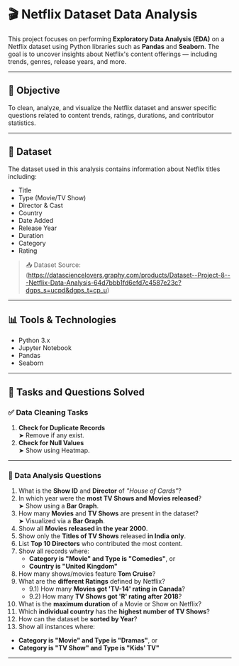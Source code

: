 # 🎬 Netflix Dataset Data Analysis

This project focuses on performing **Exploratory Data Analysis (EDA)** on a Netflix dataset using Python libraries such as **Pandas** and **Seaborn**. The goal is to uncover insights about Netflix's content offerings — including trends, genres, release years, and more.

---

## 📌 Objective

To clean, analyze, and visualize the Netflix dataset and answer specific questions related to content trends, ratings, durations, and contributor statistics.

---

## 📂 Dataset

The dataset used in this analysis contains information about Netflix titles including:
- Title
- Type (Movie/TV Show)
- Director & Cast
- Country
- Date Added
- Release Year
- Duration
- Category
- Rating

> 📥 Dataset Source: (https://datasciencelovers.graphy.com/products/Dataset--Project-8---Netflix-Data-Analysis-64d7bbb1fd6efd7c4587e23c?dgps_s=ucpd&dgps_t=cp_u)

---

## 📊 Tools & Technologies

- Python 3.x
- Jupyter Notebook
- Pandas
- Seaborn

---

## 🧠 Tasks and Questions Solved

### ✅ Data Cleaning Tasks
1. **Check for Duplicate Records**  
   ➤ Remove if any exist.
2. **Check for Null Values**  
   ➤ Show using Heatmap.

---

### 🔎 Data Analysis Questions
1. What is the **Show ID** and **Director** of *"House of Cards"*?
2. In which year were the **most TV Shows and Movies released**?  
   ➤ Show using a **Bar Graph**.
3. How many **Movies** and **TV Shows** are present in the dataset?  
   ➤ Visualized via a **Bar Graph**.
4. Show all **Movies released in the year 2000**.
5. Show only the **Titles of TV Shows** released **in India only**.
6. List **Top 10 Directors** who contributed the most content.
7. Show all records where:
   - **Category is "Movie" and Type is "Comedies"**, or  
   - **Country is "United Kingdom"**
8. How many shows/movies feature **Tom Cruise**?
9. What are the **different Ratings** defined by Netflix?
   - 9.1) How many **Movies got 'TV-14' rating in Canada**?
   - 9.2) How many **TV Shows got 'R' rating after 2018**?
10. What is the **maximum duration** of a Movie or Show on Netflix?
11. Which **individual country** has the **highest number of TV Shows**?
12. How can the dataset be **sorted by Year**?
13. Show all instances where:
   - **Category is "Movie" and Type is "Dramas"**, or  
   - **Category is "TV Show" and Type is "Kids' TV"**

---





